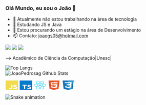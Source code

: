 ### Olá Mundo, eu sou o João 👋

- 🔭 Atualmente não estou trabalhando na área de tecnologia
- 🌱 Estudando JS e Java
- 👯 Estou procurando um estágio na área de Desenvolvimento
- 📫 Contato: joaogs05@hotmail.com

<div> 
  <a href="https://instagram.com/joaopedrosag" target="_blank"><img src="https://img.shields.io/badge/-Instagram-%23E4405F?style=for-the-badge&logo=instagram&logoColor=white" target="_blank"></a>
  <a href = "mailto:saggiorato123@gmail.com"><img src="https://img.shields.io/badge/-Gmail-%23333?style=for-the-badge&logo=gmail&logoColor=white" target="_blank"></a>
  <a href="https://www.linkedin.com/in/joaopedrosag/" target="_blank"><img src="https://img.shields.io/badge/-LinkedIn-%230077B5?style=for-the-badge&logo=linkedin&logoColor=white" target="_blank"></a> 
 
 
</div>



--> Acadêmico de Ciência da Computação|Unesc|



![Top Langs](https://github-readme-stats.vercel.app/api/top-langs/?username=joaopedrosag&theme=dark&layout=compact)
<img align="left" width="450px" alt="JoaoPedrosag Github Stats" src="https://github-readme-stats.vercel.app/api?username=JoaoPedrosag&theme=dark&show_icons=false&hide_border=true" />

</div>
<div style="display: inline_block"><br>
  <img align="center" alt="Joao-Js" height="30" width="40" src="https://raw.githubusercontent.com/devicons/devicon/master/icons/javascript/javascript-plain.svg">
  <img align="center" alt="Joao-Ts" height="30" width="40" src="https://raw.githubusercontent.com/devicons/devicon/master/icons/typescript/typescript-plain.svg">
  <img align="center" alt="Joao-React" height="30" width="40" src="https://raw.githubusercontent.com/devicons/devicon/master/icons/react/react-original.svg">
  <img align="center" alt="Joao-HTML" height="30" width="40" src="https://raw.githubusercontent.com/devicons/devicon/master/icons/html5/html5-original.svg">
  <img align="center" alt="Rafa-CSS" height="30" width="40" src="https://raw.githubusercontent.com/devicons/devicon/master/icons/css3/css3-original.svg">
</div>


![Snake animation](https://github.com/joaopedrosag/rafaballerini/blob/output/github-contribution-grid-snake.svg)


